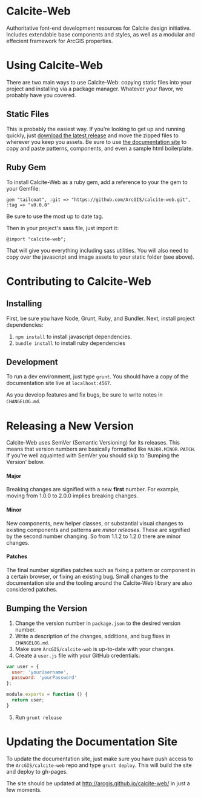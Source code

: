 # Calcite-Web

Authoritative font-end development resources for Calcite design initiative. Includes extendable base components and styles, as well as a modular and effecient framework for ArcGIS properties.

# Using Calcite-Web

There are two main ways to use Calcite-Web: copying static files into your project and installing via a package manager. Whatever your flavor, we probably have you covered.

## Static Files

This is probably the easiest way. If you're looking to get up and running quickly, just [download the latest release](https://github.com/ArcGIS/calcite-web/releases) and move the zipped files to wherever you keep you assets. Be sure to use [the documentation site](http://arcgis.github.io/calcite-web/) to copy and paste patterns, components, and even a sample html boilerplate.

## Ruby Gem

To install Calcite-Web as a ruby gem, add a reference to your the gem to your Gemfile:

```
gem "tailcoat", :git => "https://github.com/ArcGIS/calcite-web.git", :tag => "v0.0.0"
```

Be sure to use the most up to date tag.

Then in your project's sass file, just import it:

```
@import "calcite-web";
```

That will give you everything including sass utilities. You will also need to copy over the javascript and image assets to your static folder (see above).

# Contributing to Calcite-Web

## Installing

First, be sure you have Node, Grunt, Ruby, and Bundler. Next, install project dependencies:

1. `npm install` to install javascript dependencies.
2. `bundle install` to install ruby dependencies

## Development

To run a dev environment, just type `grunt`. You should have a copy of the documentation site live at `localhost:4567`.

As you develop features and fix bugs, be sure to write notes in `CHANGELOG.md`.

# Releasing a New Version

Calcite-Web uses SemVer (Semantic Versioning) for its releases. This means that version numbers are basically formatted like `MAJOR.MINOR.PATCH`. If you're well aquainted with SemVer you should skip to 'Bumping the Version' below.

#### Major

Breaking changes are signified with a new **first** number. For example, moving from 1.0.0 to 2.0.0 implies breaking changes.

#### Minor

New components, new helper classes, or substantial visual changes to existing components and patterns are *minor releases*. These are signified by the second number changing. So from 1.1.2 to 1.2.0 there are minor changes.

#### Patches

The final number signifies patches such as fixing a pattern or component in a certain browser, or fixing an existing bug. Small changes to the documentation site and the tooling around the Calcite-Web library are also considered patches.

## Bumping the Version

1. Change the version number in `package.json` to the desired version number.
2. Write a description of the changes, additions, and bug fixes in `CHANGELOG.md`.
3. Make sure `ArcGIS/calcite-web` is up-to-date with your changes.
4. Create a `user.js` file with your GitHub credentials:
```js
var user = {
  user: 'yourUsername',
  password: 'yourPassword'
};

module.exports = function () {
  return user;
}
```
5. Run `grunt release`

# Updating the Documentation Site

To update the documentation site, just make sure you have push access to the `ArcGIS/calcite-web` repo and type `grunt deploy`. This will build the site and deploy to gh-pages.

The site should be updated at http://arcgis.github.io/calcite-web/ in just a few moments.
